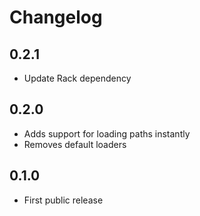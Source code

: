 Changelog
=========

0.2.1
-----
-   Update Rack dependency

0.2.0
-----
-   Adds support for loading paths instantly
-   Removes default loaders

0.1.0
-----
-   First public release
